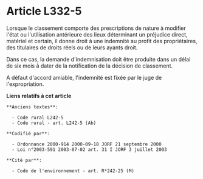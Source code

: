 # Article L332-5

Lorsque le classement comporte des prescriptions de nature à modifier l'état ou l'utilisation antérieure des lieux
déterminant un préjudice direct, matériel et certain, il donne droit à une indemnité au profit des propriétaires, des
titulaires de droits réels ou de leurs ayants droit.

Dans ce cas, la demande d'indemnisation doit être produite dans un délai de six mois à dater de la notification de la
décision de classement.

A défaut d'accord amiable, l'indemnité est fixée par le juge de l'expropriation.

**Liens relatifs à cet article**

	**Anciens textes**:

	  - Code rural L242-5
	  - Code rural - art. L242-5 (Ab)

	**Codifié par**:

	  - Ordonnance 2000-914 2000-09-18 JORF 21 septembre 2000
	  - Loi n°2003-591 2003-07-02 art. 31 I JORF 3 juillet 2003

	**Cité par**:

	  - Code de l'environnement - art. R*242-25 (M)
